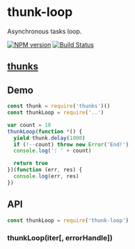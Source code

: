 thunk-loop
====
Asynchronous tasks loop.

[![NPM version][npm-image]][npm-url]
[![Build Status][travis-image]][travis-url]

## [thunks](https://github.com/thunks/thunks)

## Demo

```js
const thunk = require('thunks')()
const thunkLoop = require('..')

var count = 10
thunkLoop(function *() {
  yield thunk.delay(1000)
  if (!--count) throw new Error('End!')
  console.log(': ' + count)

  return true
})(function (err, res) {
  console.log(err, res)
})
```

## API

```js
const thunkLoop = require('thunk-loop')
```

### thunkLoop(iter[, errorHandle])


[npm-url]: https://npmjs.org/package/thunk-loop
[npm-image]: http://img.shields.io/npm/v/thunk-loop.svg

[travis-url]: https://travis-ci.org/thunks/thunk-loop
[travis-image]: http://img.shields.io/travis/thunks/thunk-loop.svg
